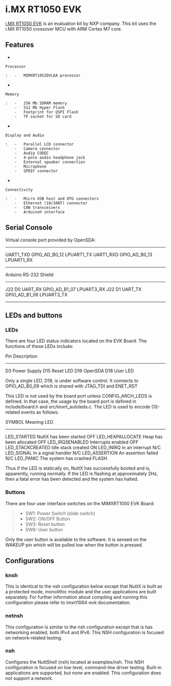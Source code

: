 i.MX RT1050 EVK
===============

[i.MX RT1050
EVK](https://www.nxp.com/design/development-boards/i-mx-evaluation-and-development-boards/i-mx-rt1050-evaluation-kit:MIMXRT1050-EVK)
is an evaluation kit by NXP company. This kit uses the i.MX RT1050
crossover MCU with ARM Cortex M7 core.

Features
--------

-   

    Processor

    :   -   MIMXRT1052DVL6A processor

-   

    Memory

    :   -   256 Mb SDRAM memory
        -   512 Mb Hyper Flash
        -   Footprint for QSPI Flash
        -   TF socket for SD card

-   

    Display and Audio

    :   -   Parallel LCD connector
        -   Camera connector
        -   Audio CODEC
        -   4-pole audio headphone jack
        -   External speaker connection
        -   Microphone
        -   SPDIF connector

-   

    Connectivity

    :   -   Micro USB host and OTG connectors
        -   Ethernet (10/100T) connector
        -   CAN transceivers
        -   Arduino® interface

Serial Console
--------------

Virtual console port provided by OpenSDA:

  ------------ ------------------ -------------
  UART1\_TXD   GPIO\_AD\_B0\_12   LPUART1\_TX
  UART1\_RXD   GPIO\_AD\_B0\_13   LPUART1\_RX
  ------------ ------------------ -------------

Arduino RS-232 Shield:

  ----- ---- ---------- ------------------ -------------
  J22   D0   UART\_RX   GPIO\_AD\_B1\_07   LPUART3\_RX
  J22   D1   UART\_TX   GPIO\_AD\_B1\_06   LPUART3\_TX
  ----- ---- ---------- ------------------ -------------

LEDs and buttons
----------------

### LEDs

There are four LED status indicators located on the EVK Board. The
functions of these LEDs include:

  Pin   Description
  ----- --------------
  D3    Power Supply
  D15   Reset LED
  D16   OpenSDA
  D18   User LED

Only a single LED, D18, is under software control. It connects to
GPIO\_AD\_B0\_09 which is shared with JTAG\_TDI and ENET\_RST

This LED is not used by the board port unless CONFIG\_ARCH\_LEDS is
defined. In that case, the usage by the board port is defined in
include/board.h and src/imxrt\_autoleds.c. The LED is used to encode
OS-related events as follows:

  SYMBOL              Meaning                   LED
  ------------------- ------------------------- -------
  LED\_STARTED        NuttX has been started    OFF
  LED\_HEAPALLOCATE   Heap has been allocated   OFF
  LED\_IRQSENABLED    Interrupts enabled        OFF
  LED\_STACKCREATED   Idle stack created        ON
  LED\_INIRQ          In an interrupt           N/C
  LED\_SIGNAL         In a signal handler       N/C
  LED\_ASSERTION      An assertion failed       N/C
  LED\_PANIC          The system has crashed    FLASH

Thus if the LED is statically on, NuttX has successfully booted and is,
apparently, running normally. If the LED is flashing at approximately
2Hz, then a fatal error has been detected and the system has halted.

### Buttons

There are four user interface switches on the MIMXRT1050 EVK Board:

> -   SW1: Power Switch (slide switch)
> -   SW2: ON/OFF Button
> -   SW3: Reset button
> -   SW8: User button

Only the user button is available to the software. It is sensed on the
WAKEUP pin which will be pulled low when the button is pressed.

Configurations
--------------

### knsh

This is identical to the nsh configuration below except that NuttX is
built as a protected mode, monolithic module and the user applications
are built separately. For further information about compiling and
running this configuration please refer to imxrt1064-evk documentation.

### netnsh

This configuration is similar to the nsh configuration except that is
has networking enabled, both IPv4 and IPv6. This NSH configuration is
focused on network-related testing.

### nsh

Configures the NuttShell (nsh) located at examples/nsh. This NSH
configuration is focused on low level, command-line driver testing.
Built-in applications are supported, but none are enabled. This
configuration does not support a network.
